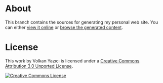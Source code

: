 # About

This branch contains the sources for generating my personal web site. You can either [view it online](https://vy.github.io/) or [browse the generated content](https://github.com/vy/vy.github.io/tree/master/).

# License

This work by Volkan Yazıcı is licensed under a [Creative Commons Attribution 3.0 Unported License](http://creativecommons.org/licenses/by/3.0/deed.en_US).

[![Creative Commons License](http://i.creativecommons.org/l/by/3.0/80x15.png)](http://creativecommons.org/licenses/by/3.0/deed.en_US)
